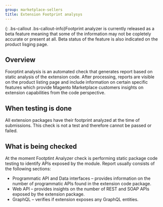 ```yaml
---
group: marketplace-sellers
title: Extension Footprint analysys
---
```


{: .bs-callout .bs-callout-info}Footprint analyzer is currently released as a beta feature meaning that some of the information may not be copletely accurate or present at all. Beta status of the feature is also indicated on the product lisging page.

## Overview

Foorptint analysis is an automated check that generates report based on static analysis of the extension code. After processing, reports are visible on the product listing page and include information on certain specific features which provide Magento Marketplace customers insights on extension capabilities from the code perspective.

## When testing is done

All extension packages have their footprint analyzed at the time of submissions. This check is not a test and therefore cannot be passed or failed.

## What is being checked

At the moment Footptint Analyzer check is performing static package code testing to identify APIs exposed by the module. Report usually consists of the following sections:
 
*  Programmatic API and Data interfaces – provides information on the number of programmatic APIs found in the extension code package.
*  Web API – provides insights on the number of REST and SOAP APIs exposed by the extension package.
*  GraphQL – verifies if extension exposes any GraphQL entities.
